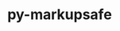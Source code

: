 ---
title: "py-markupsafe"
layout: cache
categories: [package, v0.20.0]
meta: {"versions": ["2.1.1"], "compilers": ["gcc@=11.1.0", "gcc@=11.3.0", "gcc@=7.3.1"], "oss": ["amzn2", "ubuntu20.04", "ubuntu22.04"], "platforms": ["linux"], "targets": ["aarch64", "neoverse_n1", "ppc64le", "x86_64_v3"], "stacks": ["aws-isc", "aws-isc-aarch64", "data-vis-sdk", "e4s", "e4s-power", "gpu-tests", "ml-linux-x86_64-cpu", "ml-linux-x86_64-cuda", "ml-linux-x86_64-rocm", "root"], "num_specs": 15, "num_specs_by_stack": {"root": 15, "aws-isc-aarch64": 2, "aws-isc": 1, "e4s-power": 3, "e4s": 4, "gpu-tests": 1, "data-vis-sdk": 4, "ml-linux-x86_64-rocm": 1, "ml-linux-x86_64-cuda": 1, "ml-linux-x86_64-cpu": 1}}
spec_details: [{"hash": "ezgb37jnuyioxzrcvceujgaznru6rs6f", "compiler": "gcc@=7.3.1", "versions": ["2.1.1"], "os": "amzn2", "platform": "linux", "target": "aarch64", "variants": ["build_system=python_pip"], "stacks": ["root", "aws-isc-aarch64"], "size": "-", "tarball": "https://binaries.spack.io/v0.20.0/build_cache/linux-amzn2-aarch64/gcc-7.3.1/py-markupsafe-2.1.1/linux-amzn2-aarch64-gcc-7.3.1-py-markupsafe-2.1.1-ezgb37jnuyioxzrcvceujgaznru6rs6f.spack"}, {"hash": "jwv76tpcr77yv2f5ycm4i6x32gd3chqr", "compiler": "gcc@=7.3.1", "versions": ["2.1.1"], "os": "amzn2", "platform": "linux", "target": "neoverse_n1", "variants": ["build_system=python_pip"], "stacks": ["root", "aws-isc-aarch64"], "size": "-", "tarball": "https://binaries.spack.io/v0.20.0/build_cache/linux-amzn2-neoverse_n1/gcc-7.3.1/py-markupsafe-2.1.1/linux-amzn2-neoverse_n1-gcc-7.3.1-py-markupsafe-2.1.1-jwv76tpcr77yv2f5ycm4i6x32gd3chqr.spack"}, {"hash": "n6zqiinktog3iradqvba4ump4n37bmf5", "compiler": "gcc@=7.3.1", "versions": ["2.1.1"], "os": "amzn2", "platform": "linux", "target": "x86_64_v3", "variants": ["build_system=python_pip"], "stacks": ["aws-isc", "root"], "size": "-", "tarball": "https://binaries.spack.io/v0.20.0/build_cache/linux-amzn2-x86_64_v3/gcc-7.3.1/py-markupsafe-2.1.1/linux-amzn2-x86_64_v3-gcc-7.3.1-py-markupsafe-2.1.1-n6zqiinktog3iradqvba4ump4n37bmf5.spack"}, {"hash": "fzrctyhyaf4xpk67ripchdhfmnkrfpwq", "compiler": "gcc@=11.1.0", "versions": ["2.1.1"], "os": "ubuntu20.04", "platform": "linux", "target": "ppc64le", "variants": ["build_system=python_pip"], "stacks": ["e4s-power", "root"], "size": "-", "tarball": "https://binaries.spack.io/v0.20.0/build_cache/linux-ubuntu20.04-ppc64le/gcc-11.1.0/py-markupsafe-2.1.1/linux-ubuntu20.04-ppc64le-gcc-11.1.0-py-markupsafe-2.1.1-fzrctyhyaf4xpk67ripchdhfmnkrfpwq.spack"}, {"hash": "glmckubp2gqyrn3n7f4go3ke4q5balij", "compiler": "gcc@=11.1.0", "versions": ["2.1.1"], "os": "ubuntu20.04", "platform": "linux", "target": "ppc64le", "variants": ["build_system=python_pip"], "stacks": ["e4s-power", "root"], "size": "-", "tarball": "https://binaries.spack.io/v0.20.0/build_cache/linux-ubuntu20.04-ppc64le/gcc-11.1.0/py-markupsafe-2.1.1/linux-ubuntu20.04-ppc64le-gcc-11.1.0-py-markupsafe-2.1.1-glmckubp2gqyrn3n7f4go3ke4q5balij.spack"}, {"hash": "bkdsnf6lfp4ebtz6jgagd47pu64x7unq", "compiler": "gcc@=11.1.0", "versions": ["2.1.1"], "os": "ubuntu20.04", "platform": "linux", "target": "ppc64le", "variants": ["build_system=python_pip"], "stacks": ["e4s-power", "root"], "size": "-", "tarball": "https://binaries.spack.io/v0.20.0/build_cache/linux-ubuntu20.04-ppc64le/gcc-11.1.0/py-markupsafe-2.1.1/linux-ubuntu20.04-ppc64le-gcc-11.1.0-py-markupsafe-2.1.1-bkdsnf6lfp4ebtz6jgagd47pu64x7unq.spack"}, {"hash": "ielzavdtf5wiqmkaajeb4zeycpp5r2dq", "compiler": "gcc@=11.1.0", "versions": ["2.1.1"], "os": "ubuntu20.04", "platform": "linux", "target": "x86_64_v3", "variants": ["build_system=python_pip"], "stacks": ["e4s", "gpu-tests", "root"], "size": "-", "tarball": "https://binaries.spack.io/v0.20.0/build_cache/linux-ubuntu20.04-x86_64_v3/gcc-11.1.0/py-markupsafe-2.1.1/linux-ubuntu20.04-x86_64_v3-gcc-11.1.0-py-markupsafe-2.1.1-ielzavdtf5wiqmkaajeb4zeycpp5r2dq.spack"}, {"hash": "d6o3d5bxs56vdhtvsyjfi4s6zzebrsrr", "compiler": "gcc@=11.1.0", "versions": ["2.1.1"], "os": "ubuntu20.04", "platform": "linux", "target": "x86_64_v3", "variants": ["build_system=python_pip"], "stacks": ["data-vis-sdk", "root"], "size": "-", "tarball": "https://binaries.spack.io/v0.20.0/build_cache/linux-ubuntu20.04-x86_64_v3/gcc-11.1.0/py-markupsafe-2.1.1/linux-ubuntu20.04-x86_64_v3-gcc-11.1.0-py-markupsafe-2.1.1-d6o3d5bxs56vdhtvsyjfi4s6zzebrsrr.spack"}, {"hash": "kqcgxeci7dw62wotlsmnxl6b6vzdnpae", "compiler": "gcc@=11.1.0", "versions": ["2.1.1"], "os": "ubuntu20.04", "platform": "linux", "target": "x86_64_v3", "variants": ["build_system=python_pip"], "stacks": ["e4s", "root"], "size": "-", "tarball": "https://binaries.spack.io/v0.20.0/build_cache/linux-ubuntu20.04-x86_64_v3/gcc-11.1.0/py-markupsafe-2.1.1/linux-ubuntu20.04-x86_64_v3-gcc-11.1.0-py-markupsafe-2.1.1-kqcgxeci7dw62wotlsmnxl6b6vzdnpae.spack"}, {"hash": "jym3ierju7f6cqhyo5ubmu6yieiksyju", "compiler": "gcc@=11.1.0", "versions": ["2.1.1"], "os": "ubuntu20.04", "platform": "linux", "target": "x86_64_v3", "variants": ["build_system=python_pip"], "stacks": ["e4s", "root"], "size": "-", "tarball": "https://binaries.spack.io/v0.20.0/build_cache/linux-ubuntu20.04-x86_64_v3/gcc-11.1.0/py-markupsafe-2.1.1/linux-ubuntu20.04-x86_64_v3-gcc-11.1.0-py-markupsafe-2.1.1-jym3ierju7f6cqhyo5ubmu6yieiksyju.spack"}, {"hash": "3y5muig4hvfpzmbikj6yy6pzagdicxon", "compiler": "gcc@=11.1.0", "versions": ["2.1.1"], "os": "ubuntu20.04", "platform": "linux", "target": "x86_64_v3", "variants": ["build_system=python_pip"], "stacks": ["data-vis-sdk", "root"], "size": "-", "tarball": "https://binaries.spack.io/v0.20.0/build_cache/linux-ubuntu20.04-x86_64_v3/gcc-11.1.0/py-markupsafe-2.1.1/linux-ubuntu20.04-x86_64_v3-gcc-11.1.0-py-markupsafe-2.1.1-3y5muig4hvfpzmbikj6yy6pzagdicxon.spack"}, {"hash": "mrcfum44y4xwsbdezwbbytsqr7n623g6", "compiler": "gcc@=11.1.0", "versions": ["2.1.1"], "os": "ubuntu20.04", "platform": "linux", "target": "x86_64_v3", "variants": ["build_system=python_pip"], "stacks": ["data-vis-sdk", "root"], "size": "-", "tarball": "https://binaries.spack.io/v0.20.0/build_cache/linux-ubuntu20.04-x86_64_v3/gcc-11.1.0/py-markupsafe-2.1.1/linux-ubuntu20.04-x86_64_v3-gcc-11.1.0-py-markupsafe-2.1.1-mrcfum44y4xwsbdezwbbytsqr7n623g6.spack"}, {"hash": "awostwmarjyxav7hpl7jvdmvjqdlrfwv", "compiler": "gcc@=11.1.0", "versions": ["2.1.1"], "os": "ubuntu20.04", "platform": "linux", "target": "x86_64_v3", "variants": ["build_system=python_pip"], "stacks": ["data-vis-sdk", "root"], "size": "-", "tarball": "https://binaries.spack.io/v0.20.0/build_cache/linux-ubuntu20.04-x86_64_v3/gcc-11.1.0/py-markupsafe-2.1.1/linux-ubuntu20.04-x86_64_v3-gcc-11.1.0-py-markupsafe-2.1.1-awostwmarjyxav7hpl7jvdmvjqdlrfwv.spack"}, {"hash": "b3t2hwmj7p4orvg3i7ehzh6bmpxpesd4", "compiler": "gcc@=11.1.0", "versions": ["2.1.1"], "os": "ubuntu20.04", "platform": "linux", "target": "x86_64_v3", "variants": ["build_system=python_pip"], "stacks": ["e4s", "root"], "size": "-", "tarball": "https://binaries.spack.io/v0.20.0/build_cache/linux-ubuntu20.04-x86_64_v3/gcc-11.1.0/py-markupsafe-2.1.1/linux-ubuntu20.04-x86_64_v3-gcc-11.1.0-py-markupsafe-2.1.1-b3t2hwmj7p4orvg3i7ehzh6bmpxpesd4.spack"}, {"hash": "yma25kbetsr6e4lxx5lposp5sjmbautn", "compiler": "gcc@=11.3.0", "versions": ["2.1.1"], "os": "ubuntu22.04", "platform": "linux", "target": "x86_64_v3", "variants": ["build_system=python_pip"], "stacks": ["ml-linux-x86_64-rocm", "ml-linux-x86_64-cuda", "ml-linux-x86_64-cpu", "root"], "size": "-", "tarball": "https://binaries.spack.io/v0.20.0/build_cache/linux-ubuntu22.04-x86_64_v3/gcc-11.3.0/py-markupsafe-2.1.1/linux-ubuntu22.04-x86_64_v3-gcc-11.3.0-py-markupsafe-2.1.1-yma25kbetsr6e4lxx5lposp5sjmbautn.spack"}]
---
